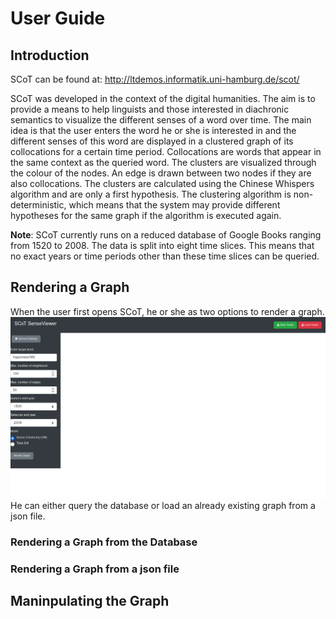 # User Guide


## Introduction

SCoT can be found at: <http://ltdemos.informatik.uni-hamburg.de/scot/>

SCoT was developed in the context of the digital humanities. The aim is to provide a means to help linguists and those interested in diachronic semantics to visualize the different senses of a word over time. The main idea is that the user enters the word he or she is interested in and the different senses of this word are displayed in a clustered graph of its collocations for a certain time period. Collocations are words that appear in the same context as the queried word. The clusters are visualized through the colour of the nodes. An edge is drawn between two nodes if they are also collocations. The clusters are calculated using the Chinese Whispers algorithm and are only a first hypothesis. The clustering algorithm is non-deterministic, which means that the system may provide different hypotheses for the same graph if the algorithm is executed again.

**Note**: SCoT currently runs on a reduced database of Google Books ranging from 1520 to 2008. The data is split into eight time slices. This means that no exact years or time periods other than these time slices can be queried.


## Rendering a Graph
When the user first opens SCoT, he or she as two options to render a graph.
![Clean new session](/images/new_session.png "New Session")
He can either query the database or load an already existing graph from a json file.

### Rendering a Graph from the Database


### Rendering a Graph from a json file


## Maninpulating the Graph
